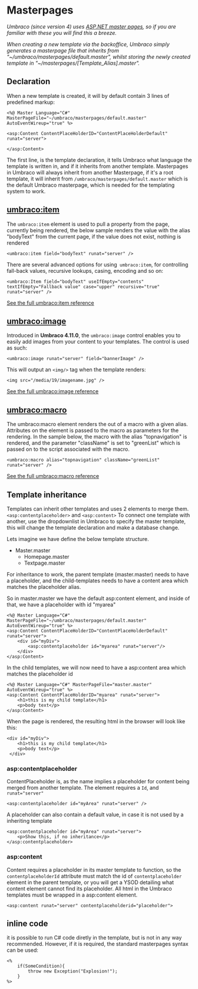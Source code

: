 # Masterpages

_Umbraco (since version 4) uses [ASP.NET master pages](https://www.asp.net/web-forms/tutorials/master-pages), so if you are familiar with these you will find this a breeze._

_When creating a new template via the backoffice, Umbraco simply generates a masterpage file that inherits from
"~/umbraco/masterpages/default.master", whilst storing the newly created template in
"~/masterpages/[Template_Alias].master"._

## Declaration
When a new template is created, it will by default contain 3 lines of predefined markup:

	<%@ Master Language="C#" MasterPageFile="~/umbraco/masterpages/default.master" AutoEventWireup="true" %>

	<asp:Content ContentPlaceHolderID="ContentPlaceHolderDefault" runat="server">

	</asp:Content>

The first line, is the template declaration, it tells Umbraco what language the template is written in, and if it inherits from another template. Masterpages in Umbraco will always inherit from another Masterpage, if it's a root template, it will inherit from
`/umbraco/masterpages/default.master` which is the default Umbraco masterpage, which is needed for the templating system to work.


## [umbraco:item](umbracoitem.md)
The `umbraco:item` element is used to pull a property from the page, currently being rendered, the below sample renders the value with the alias "bodyText" from the current page, if the value does not exist, nothing is rendered

	<umbraco:item field="bodyText" runat="server" />

There are several advanced options for using` umbraco:item`, for controlling fall-back values, recursive lookups, casing, encoding and so on:

	<umbraco:Item field="bodyText" useIfEmpty="contents" textIfEmpty="Fallback value" case="upper" recursive="true" runat="server" />


[See the full umbraco:item reference](umbracoitem.md)

## [umbraco:image](umbracoimage.md)
Introduced in **Umbraco 4.11.0**, the `umbraco:image` control enables you to easily add images from your content to your templates. The control is used as such:

	<umbraco:image runat="server" field="bannerImage" />

This will output an `<img/>` tag when the template renders:

	<img src="/media/19/imagename.jpg" />

[See the full umbraco:image reference](umbracoimage.md)

## [umbraco:macro](umbracomacro.md)

The umbraco:macro element renders the out of a macro with a given alias. Attributes on the element is passed to the macro as parameters for the rendering.  In the sample below, the macro with the alias "topnavigation" is rendered, and the parameter "className" is set to "greenList" which is passed on to the script associated with the macro.

	<umbraco:macro alias="topnavigation" className="greenList" runat="server" />

[See the full umbraco:macro reference](umbracomacro.md)    

## Template inheritance
Templates can inherit other templates and uses 2 elements to merge them. `<asp:contentplaceholder>` and `<asp:content>` To connect one template with another, use the dropdownlist in Umbraco to specify the master template, this will change the template declaration and make a database change.

Lets imagine we have define the below template structure.

- Master.master
	- Homepage.master
	- Textpage.master

For inheritance to work, the parent template (master.master) needs to have a placeholder, and the child-templates needs to have a content area which matches the placeholder alias.

So in master.master we have the default asp:content element, and inside of that, we have a placeholder with id "myarea"

	<%@ Master Language="C#" MasterPageFile="~/umbraco/masterpages/default.master" AutoEventWireup="true" %>
	<asp:Content ContentPlaceHolderID="ContentPlaceHolderDefault" runat="server">
	 	<div id="myDiv">
	 		<asp:contentplaceholder id="myarea" runat="server"/>
	 	</div>
	</asp:Content>

In the child templates, we will now need to have a asp:content area which matches the placeholder id

	<%@ Master Language="C#" MasterPageFile="master.master" AutoEventWireup="true" %>
	<asp:Content ContentPlaceHolderID="myarea" runat="server">
	 	<h1>this is my child template</h1>
	 	<p>body text</p>
	</asp:Content>

When the page is rendered, the resulting html in the browser will look like this:

	<div id="myDiv">
	 	<h1>this is my child template</h1>
	 	<p>body text</p>
	 </div>


### asp:contentplaceholder
ContentPlaceholder is, as the name implies a placeholder for content being merged from another template. The element requires a `Id`, and `runat="server"`

	<asp:contentplaceholder id="myArea" runat="server" />

A placeholder can also contain a default value, in case it is not used by a inheriting template

	<asp:contentplaceholder id="myArea" runat="server">
		<p>Show this, if no inheritance</p>
	</asp:contentplaceholder>

### asp:content
Content requires a placeholder in its master template to function, so the `contentplaceholderId` attribute must match the id of `contentplaceholder` element in the parent template, or you will get a YSOD detailing what content element cannot find its placeholder. All html in the Umbraco templates must be wrapped in a asp:content element.

	<asp:content runat="server" contentplaceholderid="placeholder">



## inline code
it is possible to run C# code diretly in the template, but is not in any way recommended. However, if it is required, the standard masterpages syntax can be used:

	<%
		if(SomeCondition){
			throw new Exception("Explosion!");
		}
	%>
